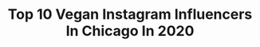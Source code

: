 ---
title: Top 10 Vegan Instagram Influencers In Chicago In 2020
description: >-
  Find top vegan Instagram influencers in Chicago in 2020. Most popular hashtags: #vegan #nike #chicago #vegancommunity.
platform: Instagram
profiles:
  - username: "ant.artefakt"
    fullname: >-
      ANT  | still SUGGS
    location: "United States"
    followers: 7657
    engagement: 343
    commentsToLikes: 0.133561
    avatar: "https://scontent-amt2-1.cdninstagram.com/v/t51.2885-19/s320x320/87224763_190305178976415_7515478905780699136_n.jpg?_nc_ht=scontent-amt2-1.cdninstagram.com&_nc_ohc=_XwEBcMOJ2oAX_G4MUQ&oh=0f75666b54742c252e08e911aa5b5387&oe=5EB5B84F"
    verified: false
    hashtags: "#legendaryshxt, #dancevideo, #puma, #krump"
  - username: "thesavemovement"
    fullname: >-
      Animal Save Movement
    location: "United States"
    followers: 133343
    engagement: 182
    commentsToLikes: 0.040422
    avatar: "https://scontent-ams4-1.cdninstagram.com/v/t51.2885-19/s320x320/92076560_1085533535136870_7964786507040948224_n.jpg?_nc_ht=scontent-ams4-1.cdninstagram.com&_nc_ohc=V0Vs6JzZdXQAX9Ae-Rv&oh=2a94befd27c96799ed07096059050fdb&oe=5EB1DDEC"
    verified: true
    hashtags: "#bearingwitness, #abandonment, #paleo, #animalcommunity"
  - username: "xostephmorgan"
    fullname: >-
      Stephanie Morgan
    location: "United States"
    followers: 7393
    engagement: 598
    commentsToLikes: 0.032028
    avatar: "https://scontent-ams4-1.cdninstagram.com/v/t51.2885-19/s320x320/85143679_849770082114142_2152394062634680320_n.jpg?_nc_ht=scontent-ams4-1.cdninstagram.com&_nc_ohc=oSUchm_uSycAX9AKaAj&oh=40c9661f6a97629f9a3653777acf6942&oe=5EB6B2E2"
    verified: false
    hashtags: "#manifestmonday, #royalcaribbean, #nikeyoga, #sponsored"
  - username: "laurenrebeccaperez"
    fullname: >-
      Lauren Rebecca Perez Ⓥ
    location: "United States"
    followers: 15256
    engagement: 597
    commentsToLikes: 0.149915
    avatar: "https://instagram.fkul13-1.fna.fbcdn.net/v/t51.2885-19/s320x320/91693462_418729762330167_3327318336806584320_n.jpg?_nc_ht=instagram.fkul13-1.fna.fbcdn.net&_nc_ohc=qbmsjliHcX4AX9uXtck&oh=bede99f31dae454c03b3353ed3f709de&oe=5EB7F478"
    verified: false
    hashtags: "#quarantine, #willworkforsnacks, #fauxfur, #veganfashion"
  - username: "kurtrawlinsfitness"
    fullname: >-
      Kurt * Online Fitness Coach
    location: "United States"
    followers: 95259
    engagement: 167
    commentsToLikes: 0.021586
    avatar: "https://scontent-lht6-1.cdninstagram.com/v/t51.2885-19/s320x320/45406646_355636098529342_7570665387243601920_n.jpg?_nc_ht=scontent-lht6-1.cdninstagram.com&_nc_ohc=_PsuwrgbGQYAX_3ah8V&oh=2658fa00bfe1121710aebde2277025f3&oe=5EB39A67"
    verified: false
    hashtags: "#fitness, #fitnesscoach, #rest, #diet"
  - username: "kyliedennison"
    fullname: >-
      K Y L I E •🦄✨
    location: "United States"
    followers: 25801
    engagement: 1039
    commentsToLikes: 0.077376
    avatar: "https://scontent-ams4-1.cdninstagram.com/v/t51.2885-19/s320x320/39887442_583884245342932_1777494325941239808_n.jpg?_nc_ht=scontent-ams4-1.cdninstagram.com&_nc_ohc=2rwYs9KEeQAAX9Io15V&oh=c4cb09cdb505c67999e22d9fdc706348&oe=5EB95127"
    verified: false
    hashtags: "#intercontinentallife, #experienceihg, #hamiltonisoverparty, #bellamihair"
  - username: "josie_fox"
    fullname: >-
      Josie Fox
    location: "United States"
    followers: 87750
    engagement: 175
    commentsToLikes: 0.042406
    avatar: "https://scontent-lht6-1.cdninstagram.com/v/t51.2885-19/s320x320/83940956_2599790703643305_3601205467809841152_n.jpg?_nc_ht=scontent-lht6-1.cdninstagram.com&_nc_ohc=h1l3SPSEX7QAX_hs88H&oh=664b9263a9b9cb5ec3cac01c24906637&oe=5EBD5B6D"
    verified: false
    hashtags: ""
  - username: "film_krue"
    fullname: >-
      Film_Krue
    location: "United States"
    followers: 5293
    engagement: 638
    commentsToLikes: 0.105231
    avatar: "https://scontent-ams4-1.cdninstagram.com/v/t51.2885-19/s320x320/69009998_519382258818733_7209472707962863616_n.jpg?_nc_ht=scontent-ams4-1.cdninstagram.com&_nc_ohc=orqj_BJqXPAAX_v0wVV&oh=0b7b3d68c1dbf3955a161f6e41ffc101&oe=5EB8B0F4"
    verified: false
    hashtags: "#chicagoyoutubers, #chicagopodcast, #filmphotography, #itsnotaphasemom"
  - username: "mrkoolaidofficial"
    fullname: >-
      stephen hauptfuhr
    location: "United States"
    followers: 93319
    engagement: 100
    commentsToLikes: 0.020119
    avatar: "https://scontent-lht6-1.cdninstagram.com/v/t51.2885-19/11326510_141534646185417_1544464213_a.jpg?_nc_ht=scontent-lht6-1.cdninstagram.com&_nc_ohc=UH20VPuCp6wAX_HGGNE&oh=64863ed9f7ef9c58196f1dcb082a61e9&oe=5EB5132F"
    verified: false
    hashtags: "#chicago, #buzzfeedfood, #vegan, #cosmicconvergence"
  - username: "marmgie"
    fullname: >-
      MARM
    location: "United States"
    followers: 17680
    engagement: 1183
    commentsToLikes: 0.014826
    avatar: "https://scontent-lhr8-1.cdninstagram.com/v/t51.2885-19/s320x320/90180540_146115953391659_4057021344682868736_n.jpg?_nc_ht=scontent-lhr8-1.cdninstagram.com&_nc_ohc=oB7I1Hy4y9sAX_FP6UI&oh=0b95ba9c7d4176d941357ac48939585e&oe=5EBBB48A"
    verified: false
    hashtags: "#danganronpacosplay, #finale, #futurediary, #penpal"
---